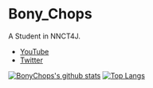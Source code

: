 # Bony_Chops
A Student in NNCT4J.

- [YouTube](https://www.youtube.com/BonyChops)
- [Twitter](https://twitter.com/BonyChops)

[![BonyChops's github stats](https://github-readme-stats.vercel.app/api?username=BonyChops&theme=dark)](https://github.com/anuraghazra/github-readme-stats)
[![Top Langs](https://github-readme-stats.vercel.app/api/top-langs/?username=BonyChops&theme=dark&layout=compact)](https://github.com/anuraghazra/github-readme-stats)
